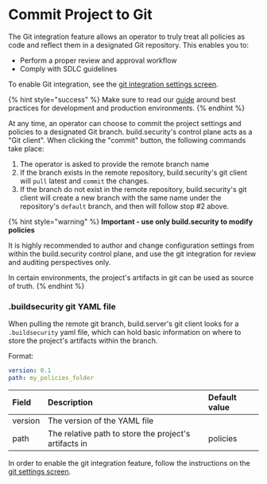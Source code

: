 # Commit Project to Git

The Git integration feature allows an operator to truly treat all policies as code and reflect them in a designated Git repository. This enables you to:

* Perform a proper review and approval workflow
* Comply with SDLC guidelines

To enable Git integration, see the [git integration settings screen](../project-settings/git-integration-settings.md).

{% hint style="success" %}
Make sure to read our [guide](../../policy-examples/working-with-envs.md#overview) around best practices for development and production environments.
{% endhint %}

At any time, an operator can choose to commit the project settings and policies to a designated Git branch. build.security's control plane acts as a "Git client". When clicking the "commit" button, the following commands take place:

1. The operator is asked to provide the remote branch name
2. If the branch exists in the remote repository, build.security's git client will `pull` latest and `commit` the changes.
3. If the branch do not exist in the remote repository, build.security's git client will create a new branch with the same name under the repository's `default` branch, and then will follow stop \#2 above.

{% hint style="warning" %}
**Important - use only build.security to modify policies**

It is highly recommended to author and change configuration settings from within the build.security control plane, and use the git integration for review and auditing perspectives only. 

In certain environments, the project's artifacts in git can be used as source of truth.
{% endhint %}

### .buildsecurity git YAML file

When pulling the remote git branch, build.server's git client looks for a `.buildsecurity` yaml file, which can hold basic information on where to store the project's artifacts within the branch.

Format:

```yaml
version: 0.1
path: my_policies_folder
```

| Field | Description | Default value |
| :--- | :--- | :--- |
| version | The version of the YAML file |  |
| path | The relative path to store the project's artifacts in | policies |

In order to enable the git integration feature, follow the instructions on the [git settings screen](../project-settings/git-integration-settings.md).

